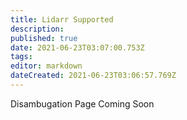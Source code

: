 ```yaml
---
title: Lidarr Supported
description: 
published: true
date: 2021-06-23T03:07:00.753Z
tags: 
editor: markdown
dateCreated: 2021-06-23T03:06:57.769Z
---
```


Disambugation Page Coming Soon
